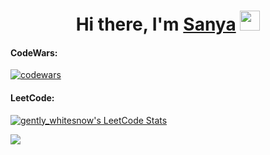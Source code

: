 <h1 align="center">Hi there, I'm <a href="https://t.me/gently_whitesnow" target="_blank">Sanya</a> 
<img src="https://github.com/blackcater/blackcater/raw/main/images/Hi.gif" height="32"/></h1>

<h4>CodeWars: </h4>

[![codewars](https://www.codewars.com/users/Gently.whitesnow/badges/large)](https://www.codewars.com/users/Gently.whitesnow)

<h4>LeetCode: </h4>

[![gently_whitesnow's LeetCode Stats](https://leetcode-stats.vercel.app/api?username=gently_whitesnow&theme=Light)](https://github.com/JeremyTsaii/leetcode-stats)

![](https://github-profile-summary-cards.vercel.app/api/cards/stats?username=gently-whitesnow&theme=solarized_dark)
